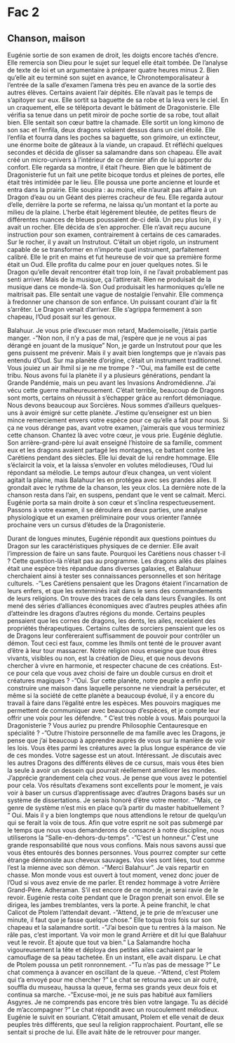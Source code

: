 # Fac 2
## Chanson, maison

Eugénie sortie de son examen de droit, les doigts encore tachés d’encre. Elle remercia son Dieu pour le sujet sur lequel elle était tombée. De l’analyse de texte de loi et un argumentaire à préparer quatre heures minus 2. Bien qu’elle ait eu terminé son sujet en avance, le Chronotemporalisateur à l’entrée de la salle d’examen l’amena très peu en avance de la sortie des autres élèves. Certains avaient l’air dépités. Elle n’avait pas le temps de s’apitoyer sur eux. Elle sortit sa baguette de sa robe et la leva vers le ciel. En un craquement, elle se téléporta devant le bâtiment de Dragonisterie. Elle vérifia sa tenue dans un petit miroir de poche sortie de sa robe, tout allait bien. Elle sentait son cœur battre la chamade. Elle sortit un long kimono de son sac et l’enfila, deux dragons volaient dessus dans un ciel étoilé. Elle l’enfila et fourra dans les poches sa baguette, son grimoire, un extincteur, une énorme boite de gâteaux à la viande, un crapaud. Et réfléchi quelques secondes et décida de glisser sa salamandre dans son chapeau. Elle avait créé un micro-univers à l’intérieur de ce dernier afin de lui apporter du confort. 
Elle regarda sa montre, il était l’heure. Bien que le bâtiment de Dragonisterie fut un fait une petite bicoque tordus et pleines de portes, elle était très intimidée par le lieu. Elle poussa une porte ancienne et lourde et entra dans la prairie.
Elle soupira : au moins, elle n’aurait pas affaire à un Dragon d’eau ou un Géant des pierres cracheur de feu. Elle regarda autour d’elle, derrière la porte se referma, ne laissa qu’un montant et la porte au milieu de la plaine. L’herbe était légèrement bleutée, de petites fleurs de différentes nuances de bleues poussaient de-ci delà. Un peu plus loin, il y avait un rocher. Elle décida de s’en approcher. Elle n’avait reçu aucune instruction pour son examen, contrairement à certains de ces camarades. Sur le rocher, il y avait un Instrutout. C’était un objet rigolo, un instrument capable de se transformer en n’importe quel instrument, parfaitement calibré. Elle le prit en mains et fut heureuse de voir que sa première forme était un Oud. Elle profita du calme pour en jouer quelques notes. Si le Dragon qu’elle devait rencontrer était trop loin, il ne l’avait probablement pas senti arriver. Mais de la musique, ça l’attirerait. Rien ne produisait de la musique dans ce monde-là.
Son Oud produisait les harmoniques qu’elle ne maitrisait pas. Elle sentait une vague de nostalgie l’envahir. Elle commença à fredonner une chanson de son enfance. Un puissant courant d’air la fit s’arrêter. Le Dragon venait d’arriver. Elle s’agrippa fermement à son chapeau, l’Oud posait sur les genoux.

Balahuur. Je vous prie d’excuser mon retard, Mademoiselle, j’étais partie manger.
-”Non non, il n’y a pas de mal, j’espère que je ne vous ai pas dérangé en jouant de la musique”
Non, je garde un Instrutout pour que les gens puissent me prévenir. Mais il y avait bien longtemps que je n’avais pas entendu d’Oud. Sur ma planète d’origine, c’était un instrument traditionnel. Vous jouiez un air Ihmil si je ne me trompe ?
-”Oui, ma famille est de cette tribu. Nous avons fui la planète il y a plusieurs générations, pendant la Grande Pandémie, mais un peu avant les Invasions Andromédienne. 
J’ai vécu cette guerre malheureusement. C’était terrible, beaucoup de Dragons sont morts, certains on réussit à s’échapper grâce au renfort démoniaque. Nous devons beaucoup aux Sorcières. Nous sommes d’ailleurs quelques-uns à avoir émigré sur cette planète. J’estime qu’enseigner est un bien mince remerciement envers votre espèce pour ce qu’elle a fait pour nous. Si ça ne vous dérange pas, avant votre examen, j’aimerais que vous terminiez cette chanson. Chantez là avec votre cœur, je vous prie.
Eugénie déglutie. Son arrière-grand-père lui avait enseigné l’histoire de sa famille, comment eux et les dragons avaient partagé les montagnes, ce battant contre les Carétiens pendant des siècles. Elle lui devait de lui rendre hommage. Elle s’éclaircit la voix, et la laissa s’envoler en volutes mélodieuses, l’Oud lui répondant sa mélodie. Le temps autour d’eux changea, un vent violent agitait la plaine, mais Balahuur les en protégea avec ses grandes ailes. Il grondait avec le rythme de la chanson, les yeux clos. La dernière note de la chanson resta dans l’air, en suspens, pendant que le vent se calmait.
Merci.
Eugénie porta sa main droite à son cœur et s’inclina respectueusement.
Passons à votre examen, il se déroulera en deux parties, une analyse physiologique et un examen préliminaire pour vous orienter l’année prochaine vers un cursus d’études de la Dragonisterie. 

Durant de longues minutes, Eugénie répondit aux questions pointues du Dragon sur les caractéristiques physiques de ce dernier. Elle avait l’impression de faire un sans faute.
Pourquoi les Carétiens nous chasser t-il ?
Cette question-là n’était pas au programme. Les dragons ailés des plaines était une espèce très répandue dans diverses galaxies, et Balahuur cherchaient ainsi à tester ses connaissances personnelles et son héritage culturels.
-”Les Carétiens pensaient que les Dragons étaient l’incarnation de leurs enfers, et que les exterminés irait dans le sens des commandements de leurs religions. On trouve des traces de cela dans leurs Évangiles. Ils ont mené des séries d’alliances économiques avec d’autres peuples athées afin d’atteindre les dragons d’autres régions du monde. Certains peuples pensaient que les cornes de dragons, les dents, les ailes, recelaient des propriétés thérapeutiques. Certains cultes de sorciers pensaient que les os de Dragons leur confèreraient suffisamment de pouvoir pour contrôler un démon. Tout ceci est faux, comme les Ihmils ont tenté de le prouver avant d’être à leur tour massacrer. Notre religion nous enseigne que tous êtres vivants, visibles ou non, est la création de Dieu, et que nous devons chercher à vivre en harmonie, et respecter chacune de ces créations. 
Est-ce pour cela que vous avez choisi de faire un double cursus en droit et créatures magiques ?
-”Oui. Sur cette planète, notre peuple a enfin pu construire une maison dans laquelle personne ne viendrait la persécuter, et même si la société de cette planète a beaucoup évolué, il y a encore du travail à faire dans l’égalité entre les espèces. Mes pouvoirs magiques me permettent de communiquer avec beaucoup d’espèces, et je compte leur offrir une voix pour les défendre. “
C’est très noble à vous. Mais pourquoi la Dragonisterie ? Vous auriez pu prendre Philosophie Centauresque en spécialité ?
-”Outre l’histoire personnelle de ma famille avec les Dragons, je pense que j’ai beaucoup à apprendre auprès de vous sur la manière de voir les lois. Vous êtes parmi les créatures avec la plus longue espérance de vie de ces mondes. Votre sagesse est un atout.
Intéressant. Je discutais avec les autres Dragons des différents élèves de ce cursus, mais vous êtes bien la seule à avoir un dessein qui pourrait réellement améliorer les mondes. J’apprécie grandement cela chez vous. Je pense que vous avez le potentiel pour cela. Vos résultats d’examens sont excellents pour le moment, je vais voir à baser un cursus d’apprentissage avec d’autres Dragons basés sur un système de dissertations. Je serais honoré d’être votre mentor.
-”Mais, ce genre de système n’est mis en place qu’à partir du master habituellement ? “
Oui. Mais il y a bien longtemps que nous attendions le retour de quelqu’un qui se ferait la voix de tous. Afin que votre esprit ne soit pas submergé par le temps que nous vous demanderons de consacré à notre discipline, nous utiliserons la “Salle-en-dehors-du-temps”.
-”C’est un honneur.”
C’est une grande responsabilité que nous vous confions. Mais nous savons aussi que vous êtes entourés des bonnes personnes. Vous pourrez compter sur cette étrange démoniste aux cheveux sauvages. Vos vies sont liées, tout comme l’est la mienne avec son démon.
-”Merci Balahuur”.
Je vais repartir en chasse. Mon monde vous est ouvert à tout moment, venez donc jouer de l’Oud si vous avez envie de me parler. Et rendez hommage à votre Arrière Grand-Père. Adheraman. S’il est encore de ce monde, je serai ravie de le revoir.
Eugénie resta coite pendant que le Dragon prenait son envol. Elle se dirigea, les jambes tremblantes, vers la porte. À peine franchit, le chat Calicot de Ptolem l’attendait devant.
-”Attend, je te prie de m’excuser une minute, il faut que je fasse quelque chose.”
Elle toqua trois fois sur son chapeau et la salamandre sortit. 
-”J’ai besoin que tu rentres à la maison. Ne râle pas, c’est important. Va voir mon le grand Arrière et dit lui que Balahuur veut le revoir. Et ajoute que tout va bien.”
La Salamandre hocha vigoureusement la tête et déploya des petites ailes cachaient par le camouflage de sa peau tachetée. En un instant, elle avait disparu.
Le chat de Ptolem poussa un petit ronronnement.
-”Tu n’as pas de message ?”
Le chat commença à avancer en oscillant de la queue.
-”Attend, c’est Ptolem qui t’a envoyé pour me chercher ?”
Le chat se retourna avec un air outré, souffla du museau, haussa la queue, ferma ses grands yeux deux fois et continua sa marche.
-”Excuse-moi, je ne suis pas habitué aux familiers Asgyres. Je ne comprends pas encore très bien votre langage. Tu as décidé de m’accompagner ?”
Le chat répondit avec un roucoulement mélodieux. Eugénie le suivit en souriant. C’était amusant, Ptolem et elle venait de deux peuples très différents, que seul la religion rapprochaient. Pourtant, elle se sentait si proche de lui. Elle avait hâte de le retrouver pour manger. 

